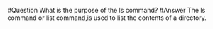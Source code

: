 #Question
What is the purpose of the ls command?
#Answer
The ls command or list command,is used to list the contents of a directory.
